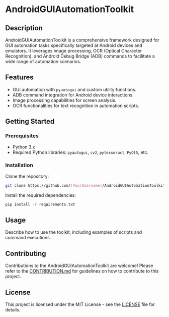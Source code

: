 # AndroidGUIAutomationToolkit

## Description
AndroidGUIAutomationToolkit is a comprehensive framework designed for GUI automation tasks specifically targeted at Android devices and emulators. It leverages image processing, OCR (Optical Character Recognition), and Android Debug Bridge (ADB) commands to facilitate a wide range of automation scenarios.

## Features
- GUI automation with `pyautogui` and custom utility functions.
- ADB command integration for Android device interactions.
- Image processing capabilities for screen analysis.
- OCR functionalities for text recognition in automation scripts.

## Getting Started
### Prerequisites
- Python 3.x
- Required Python libraries: `pyautogui`, `cv2`, `pytesseract`, `PyQt5`, etc.

### Installation
Clone the repository:
```bash
git clone https://github.com/[YourUsername]/AndroidGUIAutomationToolkit.git
```

Install the required dependencies:
```bash
pip install -r requirements.txt
```

## Usage
Describe how to use the toolkit, including examples of scripts and command executions.

## Contributing
Contributions to the AndroidGUIAutomationToolkit are welcome! Please refer to the [CONTRIBUTION.md](https://github.com/webstercharly/AndroidGUIAutomationToolkit/blob/main/CONTRIBUTION.md) for guidelines on how to contribute to this project.

## License
This project is licensed under the MIT License - see the [LICENSE](https://github.com/webstercharly/AndroidGUIAutomationToolkit/blob/main/LICENSE) file for details.

